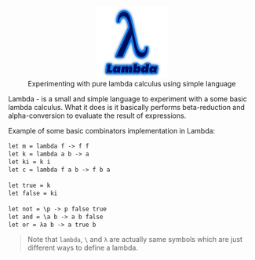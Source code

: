 <p align="center">
<img src="./lambda.png" width="29%"> <br>
Experimenting with pure lambda calculus using simple language
</p>

Lambda - is a small and simple language to experiment with a some basic lambda calculus. What it does is it basically performs beta-reduction and alpha-conversion to evaluate the result of expressions.

Example of some basic combinators implementation in Lambda:

```
let m = lambda f -> f f
let k = lambda a b -> a
let ki = k i
let c = lambda f a b -> f b a

let true = k
let false = ki

let not = \p -> p false true
let and = \a b -> a b false
let or = λa b -> a true b
```

> Note that `lambda`, `\` and `λ` are actually same symbols which are just different ways to define a lambda.